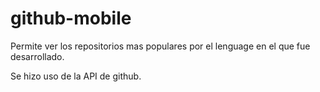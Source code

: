 # github-mobile

Permite ver  los repositorios mas populares por el lenguage en el que fue desarrollado.

Se hizo uso de la API de github.
